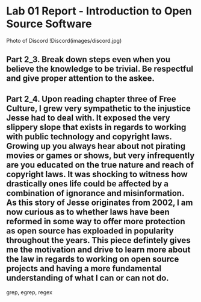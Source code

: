 # Lab 01 Report - Introduction to Open Source Software

Photo of Discord !Discord(images/discord.jpg)

## Part 2_3. Break down steps even when you believe the knowledge to be trivial. Be respectful and give proper attention to the askee. 

## Part 2_4. Upon reading chapter three of Free Culture, I grew very sympathetic to the injustice Jesse had to deal with. It exposed the very slippery slope that exists in regards to working with public technology and copyright laws. Growing up you always hear about not pirating movies or games or shows, but very infrequently are you educated on the true nature and reach of copyright laws. It was shocking to witness how drastically ones life could be affected by a combination of ignorance and misinformation. As this story of Jesse originates from 2002, I am now curious as to whether laws have been reformed in some way to offer more protection as open source has exploaded in popularity throughout the years. This piece defintely gives me the motivation and drive to learn more about the law in regards to working on open source projects and having a more fundamental understanding of what I can or can not do. 

grep, egrep, regex

		